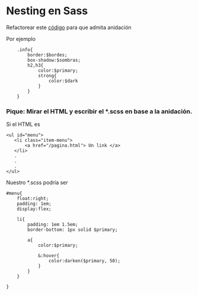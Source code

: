 # Nesting en Sass

Refactorear este [código](https://codepen.io/mvallve/pen/YzWqpYJ) para que admita anidación

Por ejemplo

```
	.info{
		border:$bordes;
		box-shadow:$sombras;
		h2,h3{
			color:$primary;
			strong{
				color:$dark
			}
		}
	}
```
### Pique: Mirar el HTML y escribir el *.scss en base a la anidación.

Si el HTML es
```
<ul id="menu">
   <li class="item-menu">
       <a href="/pagina.html"> Un link </a>
   </li>
   .
   .
   .
</ul>
```   
Nuestro *.scss podría ser
```
#menu{
	float:right;
	padding: 1em;
	display:flex;

	li{
		padding: 1em 1.5em;
		border-bottom: 1px solid $primary;

		a{
			color:$primary;

			&:hover{
				color:darken($primary, 50);
			}
		}
	}

}
